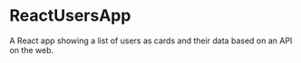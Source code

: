 # ReactUsersApp
A React app showing a list of users as cards and their data based on an API on the web.
